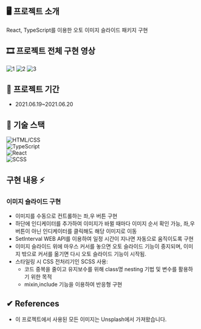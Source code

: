 ## 🖥 프로젝트 소개

React, TypeScript를 이용한 오토 이미지 슬라이드 패키지 구현

## 🎞 프로젝트 전체 구현 영상

![1](https://user-images.githubusercontent.com/60565155/122673975-1f36eb00-d20e-11eb-90b8-9e248a5fa770.gif)
![2](https://user-images.githubusercontent.com/60565155/122673988-2eb63400-d20e-11eb-94ab-b57d41111648.gif)
![3](https://user-images.githubusercontent.com/60565155/122673991-34ac1500-d20e-11eb-8749-7cf49535b16c.gif)

## 📅 프로젝트 기간

- 2021.06.19~2021.06.20

## 🔧 기술 스택

![HTML/CSS](https://img.shields.io/badge/-HTML/CSS-E44D26)  
 ![TypeScript](https://img.shields.io/badge/-TypeScript-blue)  
 ![React](https://img.shields.io/badge/-React-yellow)<br>
![SCSS](https://img.shields.io/badge/-SCSS-pink)

## 구현 내용 ⚡️

### 이미지 슬라이드 구현

- 이미지를 수동으로 컨트롤하는 좌,우 버튼 구현
- 하단에 인디케이터를 추가하여 이미지가 바뀔 때마다 이미지 순서 확인 가능, 좌,우 버튼이 아닌 인디케이터를 클릭해도 해당 이미지로 이동
- SetInterval WEB API를 이용하여 일정 시간이 지나면 자동으로 움직이도록 구현
- 이미지 슬라이드 위에 마우스 커서를 놓으면 오토 슬라이드 기능이 중지되며, 이미지 밖으로 커서를 옮기면 다시 오토 슬라이드 기능이 시작됨.
- 스타일링 시 CSS 전처리기인 SCSS 사용:
  - 코드 중복을 줄이고 유지보수를 위해 class명 nesting 기법 및 변수를 활용하기 위한 목적
  - mixin,include 기능을 이용하여 반응형 구현


## ✔︎ References

- 이 프로젝트에서 사용된 모든 이미지는 Unsplash에서 가져왔습니다.

